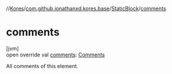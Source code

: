 //[Kores](../../../index.md)/[com.github.jonathanxd.kores.base](../index.md)/[StaticBlock](index.md)/[comments](comments.md)

# comments

[jvm]\
open override val [comments](comments.md): [Comments](../../com.github.jonathanxd.kores.base.comment/-comments/index.md)

All comments of this element.
